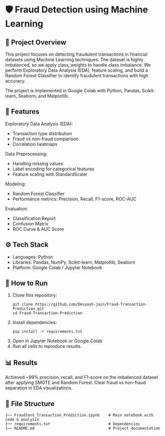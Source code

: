 # 🛡️ Fraud Detection using Machine Learning
## 📌 Project Overview
This project focuses on detecting fraudulent transactions in financial datasets using Machine Learning techniques.
The dataset is highly imbalanced, so we apply class_weights to handle class imbalance.
We perform Exploratory Data Analysis (EDA), feature scaling, and build a Random Forest Classifier to identify fraudulent transactions with high accuracy.

The project is implemented in Google Colab with Python, Pandas, Scikit-learn, Seaborn, and Matplotlib.

## 🔑 Features

Exploratory Data Analysis (EDA):
* Transaction type distribution
* Fraud vs non-fraud comparison
* Correlation heatmaps

Data Preprocessing:
* Handling missing values
* Label encoding for categorical features
* Feature scaling with StandardScaler

Modeling:
* Random Forest Classifier
* Performance metrics: Precision, Recall, F1-score, ROC-AUC

Evaluation:
* Classification Report
* Confusion Matrix
* ROC Curve & AUC Score

## ⚙️ Tech Stack
* Languages: Python
* Libraries: Pandas, NumPy, Scikit-learn, Matplotlib, Seaborn
* Platform: Google Colab / Jupyter Notebook

## 🚀 How to Run
1. Clone this repository:
   ```
   git clone https://github.com/Devyash-jain/Fraud-Transaction-Prediction.git
   cd Fraud-Transaction-Prediction
   ```
2. Install dependencies:
   ```
   pip install -r requirements.txt
   ```
3. Open in Jupyter Notebook or Google Colab
4. Run all cells to reproduce results.

## 📊 Results
Achieved ~99% precision, recall, and F1-score on the imbalanced dataset after applying SMOTE and Random Forest.
Clear fraud vs non-fraud separation in EDA visualizations.

## 📄 File Structure
```
├── Fraudlent_Transaction_Prediction.ipynb    # Main notebook with code & analysis
├── requirements.txt                          # Dependencies
├── README.md                                 # Project documentation
```

